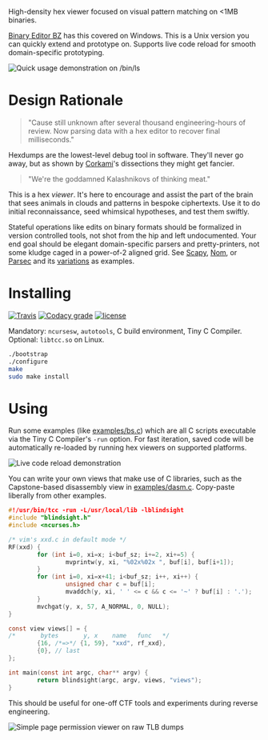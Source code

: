 High-density hex viewer focused on visual pattern matching on <1MB binaries.

[Binary Editor BZ](https://github.com/devil-tamachan/binaryeditorbz) has this
covered on Windows. This is a Unix version you can quickly extend and prototype
on. Supports live code reload for smooth domain-specific prototyping.

![Quick usage demonstration on /bin/ls](https://i.imgur.com/lYa5KVX.gifv)

# Design Rationale

> "Cause still unknown after several thousand engineering-hours of review. Now
> parsing data with a hex editor to recover final milliseconds."

Hexdumps are the lowest-level debug tool in software. They'll never go away,
but as shown by [Corkami](https://github.com/corkami/pics/tree/master/binary)'s
dissections they might get fancier.

> "We're the goddamned Kalashnikovs of thinking meat."

This is a hex *viewer*. It's here to encourage and assist the part of the brain
that sees animals in clouds and patterns in bespoke ciphertexts.  Use it to do
initial reconnaissance, seed whimsical hypotheses, and test them swiftly. 

Stateful operations like edits on binary formats should be formalized in
version controlled tools, not shot from the hip and left undocumented. Your end
goal should be elegant domain-specific parsers and pretty-printers, not some
kludge caged in a power-of-2 aligned grid. See [Scapy], [Nom], or [Parsec] and
its [variations] as examples.

[Scapy]: https://www.secdev.org/projects/scapy/
[Nom]: https://crates.io/crates/nom
[Parsec]: https://wiki.haskell.org/Parsec
[variations]: https://hackage.haskell.org/package/trifecta

# Installing

[![Travis](https://img.shields.io/travis/amtal/blindsight.svg)](https://travis-ci.org/amtal/blindsight) [![Codacy grade](https://img.shields.io/codacy/grade/e8b2d157ee3448f4ac050e586aa085c4.svg)](https://www.codacy.com/app/amtal/blindsight/dashboard) [![license](https://img.shields.io/github/license/amtal/blindsight.svg)](LICENSE)

Mandatory: `ncursesw`, `autotools`, C build environment, Tiny C Compiler.
Optional: `libtcc.so` on Linux.

```bash
./bootstrap
./configure
make
sudo make install
```

# Using

Run some examples (like [examples/bs.c](examples/bs.c#L242)) which are all C
scripts executable via the Tiny C Compiler's `-run` option.  For fast
iteration, saved code will be automatically re-loaded by running hex viewers on
supported platforms. 

![Live code reload demonstration](https://i.imgur.com/XXob133.gif)

You can write your own views that make use of C libraries, such as the
Capstone-based disassembly view in [examples/dasm.c](examples/dasm.c).
Copy-paste liberally from other examples.


```c
#!/usr/bin/tcc -run -L/usr/local/lib -lblindsight
#include "blindsight.h"
#include <ncurses.h>

/* vim's xxd.c in default mode */
RF(xxd) {
        for (int i=0, xi=x; i<buf_sz; i+=2, xi+=5) {
                mvprintw(y, xi, "%02x%02x ", buf[i], buf[i+1]);
        }
        for (int i=0, xi=x+41; i<buf_sz; i++, xi++) {
                unsigned char c = buf[i];
                mvaddch(y, xi, ' ' <= c && c <= '~' ? buf[i] : '.');
        }
        mvchgat(y, x, 57, A_NORMAL, 0, NULL);
}

const view views[] = {
/*       bytes       y, x    name   func   */
        {16, /*=>*/ {1, 59}, "xxd", rf_xxd},
        {0}, // last
};

int main(const int argc, char** argv) {
        return blindsight(argc, argv, views, "views");
}
```

This should be useful for one-off CTF tools and experiments during reverse engineering.

![Simple page permission viewer on raw TLB dumps](https://i.imgur.com/hoLSY8z.gif)
